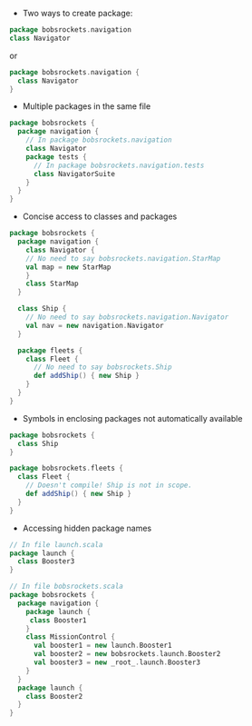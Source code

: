 * Two ways to create package:

```scala
package bobsrockets.navigation
class Navigator
```
or
```scala
package bobsrockets.navigation {
  class Navigator
}
```

* Multiple packages in the same file
```scala
package bobsrockets {
  package navigation {
    // In package bobsrockets.navigation
    class Navigator
    package tests {
      // In package bobsrockets.navigation.tests
      class NavigatorSuite
    }
  }
}
```

* Concise access to classes and packages
```scala
package bobsrockets {
  package navigation {
    class Navigator {
    // No need to say bobsrockets.navigation.StarMap
    val map = new StarMap
    }
    class StarMap
  }

  class Ship {
    // No need to say bobsrockets.navigation.Navigator
    val nav = new navigation.Navigator
  }

  package fleets {
    class Fleet {
      // No need to say bobsrockets.Ship
      def addShip() { new Ship }
    }
  }
}
```

* Symbols in enclosing packages not automatically available
```scala
package bobsrockets {
  class Ship
}

package bobsrockets.fleets {
  class Fleet {
    // Doesn't compile! Ship is not in scope.
    def addShip() { new Ship }
  }
}
```

* Accessing hidden package names
```scala
// In file launch.scala
package launch {
  class Booster3
}

// In file bobsrockets.scala
package bobsrockets {
  package navigation {
    package launch {
     class Booster1
    }
    class MissionControl {
      val booster1 = new launch.Booster1
      val booster2 = new bobsrockets.launch.Booster2
      val booster3 = new _root_.launch.Booster3
    }
  }
  package launch {
    class Booster2
  }
}
```

